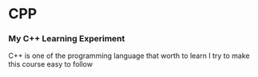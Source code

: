# CPP
### My C++ Learning Experiment

C++ is one of the programming language that worth to learn
I try to make this course easy to follow
